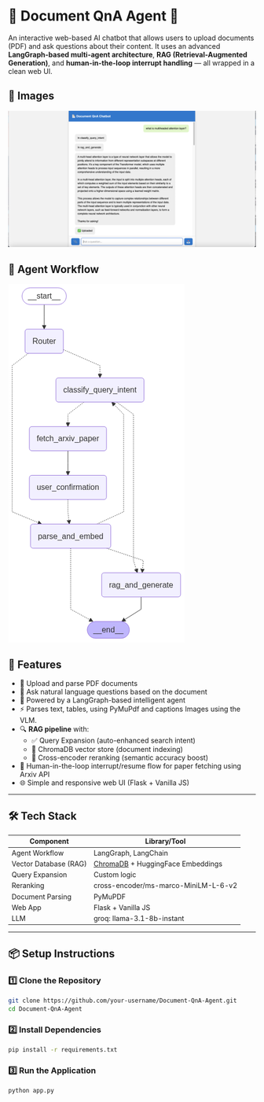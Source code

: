 # 📄 Document QnA Agent 🤖

An interactive web-based AI chatbot that allows users to upload documents (PDF) and ask questions about their content. It uses an advanced **LangGraph-based multi-agent architecture**, **RAG (Retrieval-Augmented Generation)**, and **human-in-the-loop interrupt handling** — all wrapped in a clean web UI.

## 🎨 Images

![Alt text](images/img1.png)

## 🧠 Agent Workflow

![Alt text](images/img2.png)

## 🚀 Features

- 📎 Upload and parse PDF documents 
- 💬 Ask natural language questions based on the document
- 🧠 Powered by a LangGraph-based intelligent agent
- ⚡ Parses text, tables, using PyMuPdf and captions Images using the VLM.
- 🔍 **RAG pipeline** with:
  - ✅ Query Expansion (auto-enhanced search intent)
  - 🧠 ChromaDB vector store (document indexing)
  - 🎯 Cross-encoder reranking (semantic accuracy boost) 
- 🔁 Human-in-the-loop interrupt/resume flow for paper fetching using Arxiv API
- 🌐 Simple and responsive web UI (Flask + Vanilla JS)


---

## 🛠️ Tech Stack

| Component                | Library/Tool                             |
|--------------------------|------------------------------------------|
| Agent Workflow           | LangGraph, LangChain   |
| Vector Database (RAG)    | [ChromaDB](https://www.trychroma.com/) + HuggingFace Embeddings    |
| Query Expansion                      | Custom logic                            |
| Reranking     | cross-encoder/ms-marco-MiniLM-L-6-v2                            |
| Document Parsing              | PyMuPDF |
| Web App         | Flask + Vanilla JS           |
|LLM              | groq: llama-3.1-8b-instant          |

---

## 📦 Setup Instructions

### 1️⃣ Clone the Repository

```bash
git clone https://github.com/your-username/Document-QnA-Agent.git
cd Document-QnA-Agent
```

### 2️⃣ Install Dependencies
```bash
pip install -r requirements.txt
```

### 3️⃣ Run the Application
```bash
python app.py
```

